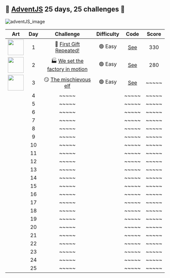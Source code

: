 ## 🎄 [AdventJS](https://adventjs.dev/es) 25 days, 25 challenges 🎄
![adventJS_image](https://github.com/Kilian-Sosa/advent-js-2023/assets/85161810/e2d2144a-c55b-4d89-b2d2-416ae4aae63a)

|                                               Art                                                | Day |                                  Challenge                                   | Difficulty |                  Code                  | Score |
| :----------------------------------------------------------------------------------------------: | :-: | :--------------------------------------------------------------------------: | :--------: | :------------------------------------: | :---: |
| <img src="https://adventjs.dev/challenges-2023/1.png" width="50" style="object-fit: contain;" /> |  1  |     🎁 [First Gift Repeated!](https://adventjs.dev/es/challenges/2023/1)     |  🟢 Easy   | [See](challenges/challenge1/README.md) |  330  |
| <img src="https://adventjs.dev/challenges-2023/2.png" width="50" style="object-fit: contain;" /> |  2  | 🏭 [We set the factory in motion](https://adventjs.dev/es/challenges/2023/2) |  🟢 Easy   | [See](challenges/challenge2/README.md) |  280  |
| <img src="https://adventjs.dev/challenges-2023/3.png" width="50" style="object-fit: contain;" /> |  3  | 😏 [The mischievous elf](https://adventjs.dev/es/challenges/2023/2)          |  🟢 Easy   | [See](challenges/challenge3/README.md) | ~~~~~ |
|                                                                                                  |  4  |                                    ~~~~~                                     |            |                 ~~~~~                  | ~~~~~ |
|                                                                                                  |  5  |                                    ~~~~~                                     |            |                 ~~~~~                  | ~~~~~ |
|                                                                                                  |  6  |                                    ~~~~~                                     |            |                 ~~~~~                  | ~~~~~ |
|                                                                                                  |  7  |                                    ~~~~~                                     |            |                 ~~~~~                  | ~~~~~ |
|                                                                                                  |  8  |                                    ~~~~~                                     |            |                 ~~~~~                  | ~~~~~ |
|                                                                                                  |  9  |                                    ~~~~~                                     |            |                 ~~~~~                  | ~~~~~ |
|                                                                                                  | 10  |                                    ~~~~~                                     |            |                 ~~~~~                  | ~~~~~ |
|                                                                                                  | 11  |                                    ~~~~~                                     |            |                 ~~~~~                  | ~~~~~ |
|                                                                                                  | 12  |                                    ~~~~~                                     |            |                 ~~~~~                  | ~~~~~ |
|                                                                                                  | 13  |                                    ~~~~~                                     |            |                 ~~~~~                  | ~~~~~ |
|                                                                                                  | 14  |                                    ~~~~~                                     |            |                 ~~~~~                  | ~~~~~ |
|                                                                                                  | 15  |                                    ~~~~~                                     |            |                 ~~~~~                  | ~~~~~ |
|                                                                                                  | 16  |                                    ~~~~~                                     |            |                 ~~~~~                  | ~~~~~ |
|                                                                                                  | 17  |                                    ~~~~~                                     |            |                 ~~~~~                  | ~~~~~ |
|                                                                                                  | 18  |                                    ~~~~~                                     |            |                 ~~~~~                  | ~~~~~ |
|                                                                                                  | 19  |                                    ~~~~~                                     |            |                 ~~~~~                  | ~~~~~ |
|                                                                                                  | 20  |                                    ~~~~~                                     |            |                 ~~~~~                  | ~~~~~ |
|                                                                                                  | 21  |                                    ~~~~~                                     |            |                 ~~~~~                  | ~~~~~ |
|                                                                                                  | 22  |                                    ~~~~~                                     |            |                 ~~~~~                  | ~~~~~ |
|                                                                                                  | 23  |                                    ~~~~~                                     |            |                 ~~~~~                  | ~~~~~ |
|                                                                                                  | 24  |                                    ~~~~~                                     |            |                 ~~~~~                  | ~~~~~ |
|                                                                                                  | 25  |                                    ~~~~~                                     |            |                 ~~~~~                  | ~~~~~ |
